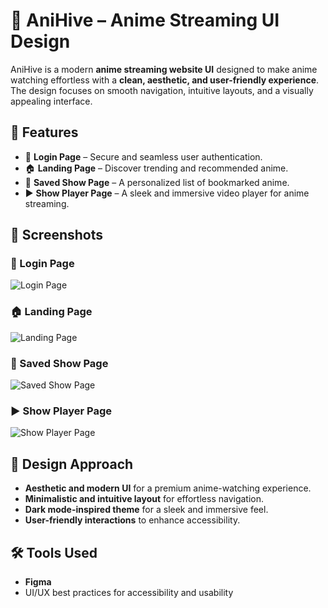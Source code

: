 # 🎌 AniHive – Anime Streaming UI Design  

AniHive is a modern **anime streaming website UI** designed to make anime watching effortless with a **clean, aesthetic, and user-friendly experience**. The design focuses on smooth navigation, intuitive layouts, and a visually appealing interface.  

## 🌟 Features  

- 🔐 **Login Page** – Secure and seamless user authentication.  
- 🏠 **Landing Page** – Discover trending and recommended anime.  
- 📁 **Saved Show Page** – A personalized list of bookmarked anime.  
- ▶️ **Show Player Page** – A sleek and immersive video player for anime streaming.  

## 📸 Screenshots  

### 🔐 Login Page  
![Login Page](assets/login-page.png)  

### 🏠 Landing Page  
![Landing Page](assets/landing-page.png)  

### 📁 Saved Show Page  
![Saved Show Page](assets/saved-show-page.png)  

### ▶️ Show Player Page  
![Show Player Page](assets/show-player-page.png)  

## 🎨 Design Approach  

- **Aesthetic and modern UI** for a premium anime-watching experience.  
- **Minimalistic and intuitive layout** for effortless navigation.  
- **Dark mode-inspired theme** for a sleek and immersive feel.  
- **User-friendly interactions** to enhance accessibility.  

## 🛠️ Tools Used  

- **Figma**  
- UI/UX best practices for accessibility and usability  


